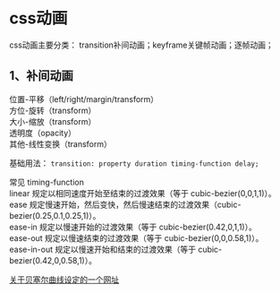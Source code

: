 # css动画

css动画主要分类：
transition补间动画；keyframe关键帧动画；逐帧动画；

## <div class='class01'>1、补间动画</div>            
位置-平移（left/right/margin/transform）      
方位-旋转（transform）        
大小-缩放（transform）        
透明度（opacity）        
其他-线性变换（transform）          

基础用法： `transition: property duration timing-function delay;`            

常见 timing-function      
linear	            规定以相同速度开始至结束的过渡效果（等于 cubic-bezier(0,0,1,1)）。            
ease	            规定慢速开始，然后变快，然后慢速结束的过渡效果（cubic-bezier(0.25,0.1,0.25,1)）。         
ease-in	            规定以慢速开始的过渡效果（等于 cubic-bezier(0.42,0,1,1)）。      
ease-out	        规定以慢速结束的过渡效果（等于 cubic-bezier(0,0,0.58,1)）。          
ease-in-out	        规定以慢速开始和结束的过渡效果（等于 cubic-bezier(0.42,0,0.58,1)）。            

[关于贝塞尔曲线设定的一个网址](http://web.chacuo.net/css3beziertool)


